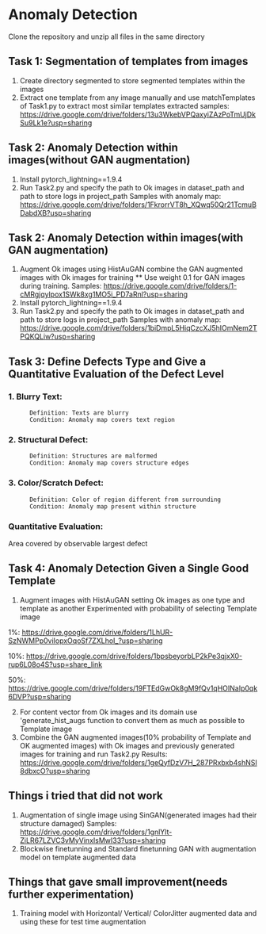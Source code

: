 # Anomaly Detection
Clone the repository and unzip all files in the same directory

## Task 1: Segmentation of templates from images

  1. Create directory segmented to store segmented templates within the images
  2. Extract one template from any image manually and use matchTemplates of Task1.py to extract most similar templates
  extracted samples: https://drive.google.com/drive/folders/13u3WkebVPQaxyiZAzPoTmUjDkSu9Lk1e?usp=sharing

## Task 2: Anomaly Detection within images(without GAN augmentation)

  1. Install pytorch_lightning==1.9.4
  2. Run Task2.py and specify the path to Ok images in dataset_path and path to store logs in project_path
  Samples with anomaly map: https://drive.google.com/drive/folders/1FkrorrVT8h_XQwq50Qr21TcmuBDabdXB?usp=sharing


## Task 2: Anomaly Detection within images(with GAN augmentation)

  1. Augment Ok images using HistAuGAN combine the GAN augmented images with Ok images for training
  ** Use weight 0.1 for GAN images during training. Samples: https://drive.google.com/drive/folders/1-cMRgjqylpox1SWk8xg1MO5i_PD7aRnl?usp=sharing
  3. Install pytorch_lightning==1.9.4
  4. Run Task2.py and specify the path to Ok images in dataset_path and path to store logs in project_path
  Samples with anomaly map: https://drive.google.com/drive/folders/1biDmpL5HiqCzcXJ5hIOmNem2TPQKQLiw?usp=sharing

## Task 3: Define Defects Type and Give a Quantitative Evaluation of the Defect Level

  ### 1. Blurry Text:
          Definition: Texts are blurry
          Condition: Anomaly map covers text region
  ### 2. Structural Defect:
          Definition: Structures are malformed
          Condition: Anomaly map covers structure edges
  ### 3. Color/Scratch Defect:
          Definition: Color of region different from surrounding
          Condition: Anomaly map present within structure 
  
  ### Quantitative Evaluation: 
  
  Area covered by observable largest defect 
          
## Task 4: Anomaly Detection Given a Single Good Template

   1. Augment images with HistAuGAN setting Ok images as one type and template as another 
   Experimented with probability of selecting Template image
   
   1%: https://drive.google.com/drive/folders/1LhUR-SzNWMPp0viIopxOqoSf7ZXLhoI_?usp=sharing
   
   10%: https://drive.google.com/drive/folders/1bpsbeyorbLP2kPe3qjxX0-rup6L08o4S?usp=share_link
   
   50%: https://drive.google.com/drive/folders/19FTEdGwOk8gM9fQv1qHOINaIp0qk6DVP?usp=sharing
   
   2. For content vector from Ok images and its domain use 'generate_hist_augs function to convert them as much as possible to Template image
   3. Combine the GAN augmented images(10% probability of Template and OK augmented images) with Ok images and previously generated images for training and run Task2.py
   Results: https://drive.google.com/drive/folders/1geQyfDzV7H_287PRxbxb4shNSI8dbxcO?usp=sharing
          
## Things i tried that did not work

  1. Augmentation of single image using SinGAN(generated images had their structure damaged) Samples: https://drive.google.com/drive/folders/1gnlYlt-ZiLR67LZVC3vMyVinxIsMwI33?usp=sharing
  2. Blockwise finetunning and Standard finetunning GAN with augmentation model on template augmented data 
  
## Things that gave small improvement(needs further experimentation)

  1. Training model with Horizontal/ Vertical/ ColorJitter augmented data and using these for test time augmentation
